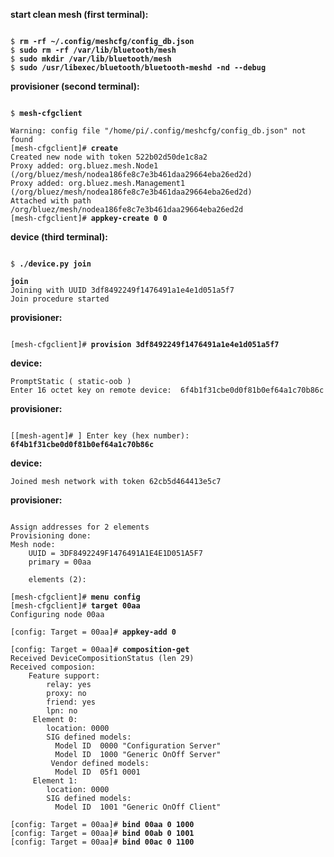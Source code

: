 **start clean mesh (first terminal):**
<pre><code>
$ <b>rm -rf ~/.config/meshcfg/config_db.json</b>
$ <b>sudo rm -rf /var/lib/bluetooth/mesh</b>
$ <b>sudo mkdir /var/lib/bluetooth/mesh</b>
$ <b>sudo /usr/libexec/bluetooth/bluetooth-meshd -nd --debug</b>
</code></pre>


**provisioner (second terminal):**
<pre><code>
$ <b>mesh-cfgclient</b>

Warning: config file "/home/pi/.config/meshcfg/config_db.json" not found
[mesh-cfgclient]# <b>create</b>
Created new node with token 522b02d50de1c8a2
Proxy added: org.bluez.mesh.Node1 (/org/bluez/mesh/nodea186fe8c7e3b461daa29664eba26ed2d)
Proxy added: org.bluez.mesh.Management1 (/org/bluez/mesh/nodea186fe8c7e3b461daa29664eba26ed2d)
Attached with path /org/bluez/mesh/nodea186fe8c7e3b461daa29664eba26ed2d
[mesh-cfgclient]# <b>appkey-create 0 0</b>
</code></pre>

**device (third terminal):**
<pre><code>
$ <b>./device.py join</b>

<b>join</b>
Joining with UUID 3df8492249f1476491a1e4e1d051a5f7
Join procedure started
</code></pre>

**provisioner:**
<pre><code>
[mesh-cfgclient]# <b>provision 3df8492249f1476491a1e4e1d051a5f7</b>
</code></pre>


**device:**
```
PromptStatic ( static-oob )
Enter 16 octet key on remote device:  6f4b1f31cbe0d0f81b0ef64a1c70b86c
```

**provisioner:**
<pre><code>
[[mesh-agent]# ] Enter key (hex number): <b>6f4b1f31cbe0d0f81b0ef64a1c70b86c</b>
</code></pre>

**device:**
```
Joined mesh network with token 62cb5d464413e5c7
```

**provisioner:**
<pre><code>
Assign addresses for 2 elements
Provisioning done:
Mesh node:
	UUID = 3DF8492249F1476491A1E4E1D051A5F7
	primary = 00aa

	elements (2):

[mesh-cfgclient]# <b>menu config</b>
[mesh-cfgclient]# <b>target 00aa</b>
Configuring node 00aa

[config: Target = 00aa]# <b>appkey-add 0</b>

[config: Target = 00aa]# <b>composition-get</b>
Received DeviceCompositionStatus (len 29)
Received composion:
	Feature support:
		relay: yes
		proxy: no
		friend: yes
		lpn: no
	 Element 0:
		location: 0000
		SIG defined models:
		  Model ID	0000 "Configuration Server"
		  Model ID	1000 "Generic OnOff Server"
		 Vendor defined models:
		  Model ID	05f1 0001
	 Element 1:
		location: 0000
		SIG defined models:
		  Model ID	1001 "Generic OnOff Client"

[config: Target = 00aa]# <b>bind 00aa 0 1000</b>
[config: Target = 00aa]# <b>bind 00ab 0 1001</b>
[config: Target = 00aa]# <b>bind 00ac 0 1100</b>
</code></pre>